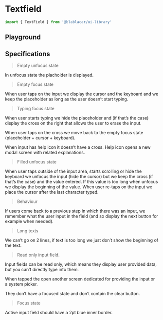 # Textfield

```js
import { TextField } from '@blablacar/ui-library'
```

## Playground

<!-- STORY -->

## Specifications

> Empty unfocus state

In unfocus state the placholder is displayed.

> Empty focus state

When user taps on the input we display the cursor and the keyboard and we keep the placeholder as long as the user doesn’t start typing.

> Typing focus state

When user starts typing we hide the placeholder and (if that’s the case) display the cross on the right that allows the user to erase the input.

When user taps on the cross we move back to the empty focus state (placeholder + cursor + keyboard).

When input has help icon it doesn’t have a cross. Help icon opens a new modal screen with related explanations.

> Filled unfocus state

When user taps outside of the input area, starts scrolling or hide the keyboard we unfocus the input (hide the cursor) but we keep the cross (if that’s the case) and the value entered. If this value is too long when unfocus we display the beginning of the value.
When user re-taps on the input we place the cursor after the last character typed.

> Behaviour

If users come back to a previous step in which there was an input, we remember what the user input in the field (and so display the next button for example when needed). 

> Long texts

We can’t go on 2 lines, if text is too long we just don’t show the beginning of the text.

> Read only input field.

Input fields can be read only, which means they display user provided data, but you can’t directly type into them.

When tapped the open another screen dedicated for providing the input or
a system picker.

They don’t have a focused state and don’t contain the clear button.

> Focus state

Active input field should have a 2pt blue inner border.